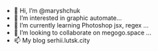 - 👋 Hi, I’m @maryshchuk
- 👀 I’m interested in graphic automate...
- 🌱 I’m currently learning Photoshop jsx, regex ...
- 💞️ I’m looking to collaborate on megogo.space ...
- 📫 My blog serhii.lutsk.city

<!---
maryshchuk/maryshchuk is a ✨ special ✨ repository because its `README.md` (this file) appears on your GitHub profile.
You can click the Preview link to take a look at your changes.
--->
